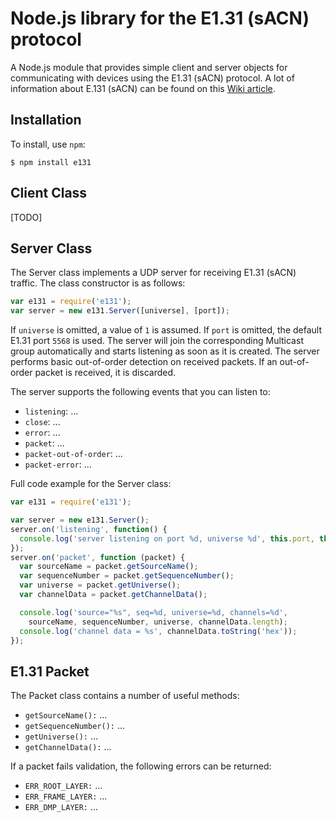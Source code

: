 # Node.js library for the E1.31 (sACN) protocol

A Node.js module that provides simple client and server objects for communicating with devices using the E1.31 (sACN) protocol. A lot of information about E.131 (sACN) can be found on this [Wiki article](http://www.doityourselfchristmas.com/wiki/index.php?title=E1.31_(Streaming-ACN)_Protocol).

## Installation

To install, use ```npm```:

```shell
$ npm install e131
```

## Client Class

[TODO]

## Server Class

The Server class implements a UDP server for receiving E1.31 (sACN) traffic. The class constructor is as follows:

```javascript
var e131 = require('e131');
var server = new e131.Server([universe], [port]);
```

If ```universe``` is omitted, a value of ```1``` is assumed. If ```port``` is omitted, the default E1.31 port ```5568``` is used.
The server will join the corresponding Multicast group automatically and starts listening as soon as it is created.
The server performs basic out-of-order detection on received packets. If an out-of-order packet is received, it is discarded.

The server supports the following events that you can listen to:

* ```listening```: ...
* ```close```: ...
* ```error```: ...
* ```packet```: ...
* ```packet-out-of-order```: ...
* ```packet-error```: ...

Full code example for the Server class:

```javascript
var e131 = require('e131');

var server = new e131.Server();
server.on('listening', function() {
  console.log('server listening on port %d, universe %d', this.port, this.universe);
});
server.on('packet', function (packet) {
  var sourceName = packet.getSourceName();
  var sequenceNumber = packet.getSequenceNumber();
  var universe = packet.getUniverse();
  var channelData = packet.getChannelData();

  console.log('source="%s", seq=%d, universe=%d, channels=%d',
    sourceName, sequenceNumber, universe, channelData.length);
  console.log('channel data = %s', channelData.toString('hex'));
});
```

## E1.31 Packet

The Packet class contains a number of useful methods:

* ```getSourceName():``` ...
* ```getSequenceNumber():``` ...
* ```getUniverse():``` ...
* ```getChannelData():``` ...

If a packet fails validation, the following errors can be returned:

* ```ERR_ROOT_LAYER:``` ...
* ```ERR_FRAME_LAYER:``` ...
* ```ERR_DMP_LAYER:``` ...
